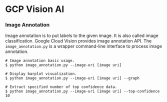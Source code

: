 # GCP Vision AI

### Image Annotation

Image annotation is to put labels to the given image. It is also called image classification. 
Google Cloud Vision provides image annotation API. 
The `image_annotation.py` is a wrapper command-line interface to process image annotation. 

```
# Image annotation basic usage. 
$ python image_annotation.py --image-uri [image uri]

# Display barplot visualization.
$ python image_annotation.py --image-uri [image uri] --graph

# Extract specified number of top confidence data. 
$ python image_annotation.py --image-uri [image uri] --top-confidence 10
```
